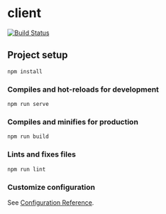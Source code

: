 # client
[![Build Status](https://travis-ci.org/RepoAdopt/client.svg?branch=master)](https://travis-ci.org/RepoAdopt/client)

## Project setup
```
npm install
```

### Compiles and hot-reloads for development
```
npm run serve
```

### Compiles and minifies for production
```
npm run build
```

### Lints and fixes files
```
npm run lint
```

### Customize configuration
See [Configuration Reference](https://cli.vuejs.org/config/).
